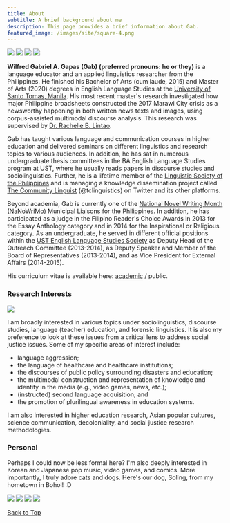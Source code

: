 ```yaml
---
title: About
subtitle: A brief background about me
description: This page provides a brief information about Gab.
featured_image: /images/site/square-4.png
---
```


<div class="gallery" data-columns="1">
	<img src="/images/me/2019taipei101.jpg">
	<img src="/images/me/2015grad.jpg">
	<img src="/images/me/2019taipei.jpg">
	<img src="/images/me/2020nanowin.jpg">
</div>

**Wilfred Gabriel A. Gapas (Gab) (preferred pronouns: he or they)** is a language educator and an applied linguistics researcher from the Philippines. He finished his Bachelor of Arts (cum laude, 2015) and Master of Arts (2020) degrees in English Language Studies at the [University of Santo Tomas, Manila](https://www.ust.edu.ph). His most recent master's research investigated how major Philippine broadsheets constructed the 2017 Marawi City crisis as a newsworthy happening in both written news texts and images, using corpus-assisted multimodal discourse analysis. This research was supervised by [Dr. Rachelle B. Lintao](https://www.ust.edu.ph/profile/lintao-rachelle-b/).

Gab has taught various language and communication courses in higher education and delivered seminars on different linguistics and research topics to various audiences. In addition, he has sat in numerous undergraduate thesis committees in the BA English Language Studies program at UST, where he usually reads papers in discourse studies and sociolinguistics. Further, he is a lifetime member of the [Linguistic Society of the Philippines](https://lsphil.net) and is managing a knowledge dissemination project called [The Community Linguist](https://twitter.com/tclinguistics) (@tclinguistics) on Twitter and its other platforms.

Beyond academia, Gab is currently one of the [National Novel Writing Month (NaNoWriMo)](https://nanowrimo.org) Municipal Liaisons for the Philippines. In addition, he has participated as a judge in the Filipino Reader's Choice Awards in 2013 for the Essay Anthology category and in 2014 for the Inspirational or Religious category. As an undergraduate, he served in different official positions within the [UST English Language Studies Society](https://www.facebook.com/USTELSSOC) as Deputy Head of the Outreach Committee (2013-2014), as Deputy Speaker and Member of the Board of Representatives (2013-2014), and as Vice President for External Affairs (2014-2015). 

His curriculum vitae is available here: [academic](https://senseigab.github.io/files/gapas_ac2021.pdf) / public. 

### Research Interests

![](/images/random/bg.jpg)

I am broadly interested in various topics under sociolinguistics, discourse studies, language (teacher) education, and forensic linguistics. It is also my preference to look at these issues from a critical lens to address social justice issues. Some of my specific areas of interest include:
* language aggression;
* the language of healthcare and healthcare institutions;
* the discourses of public policy surrounding disasters and education;
* the multimodal construction and representation of knowledge and identity in the media (e.g., video games, news, etc.);
* (instructed) second language acquisition; and
* the promotion of plurilingual awareness in education systems.

I am also interested in higher education research, Asian popular cultures, science communication, decoloniality, and social justice research methodologies.

### Personal 

Perhaps I could now be less formal here? I'm also deeply interested in Korean and Japanese pop music, video games, and comics. More importantly, I truly adore cats and dogs. Here's our dog, Soling, from my hometown in Bohol! :D

<div class="gallery" data-columns="1">
	<img src="/images/random/soling1.jpg">
	<img src="/images/random/soling2.jpg">
	<img src="/images/random/soling3.jpg">
	<img src="/images/random/soling4.jpg">
</div>

<a href="#" class="button button--large">Back to Top</a>